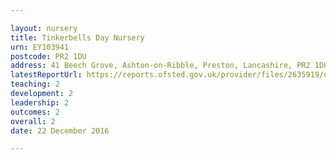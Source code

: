 ```yaml
---

layout: nursery
title: Tinkerbells Day Nursery
urn: EY103941
postcode: PR2 1DU
address: 41 Beech Grove, Ashton-on-Ribble, Preston, Lancashire, PR2 1DU
latestReportUrl: https://reports.ofsted.gov.uk/provider/files/2635919/urn/EY103941.pdf
teaching: 2
development: 2
leadership: 2
outcomes: 2
overall: 2
date: 22 December 2016

---
```


